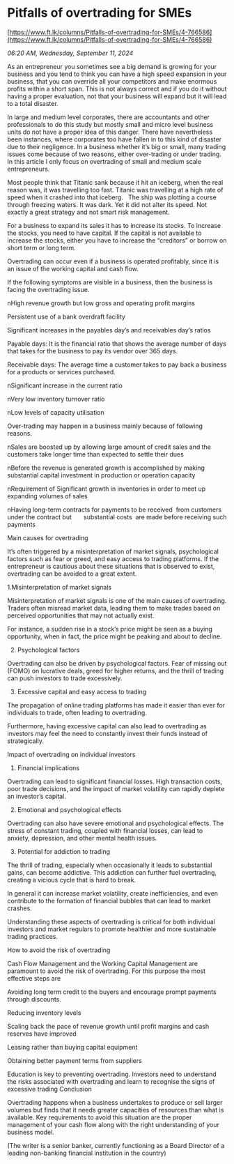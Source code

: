 # Pitfalls of overtrading for SMEs

[https://www.ft.lk/columns/Pitfalls-of-overtrading-for-SMEs/4-766586](https://www.ft.lk/columns/Pitfalls-of-overtrading-for-SMEs/4-766586)

*06:20 AM, Wednesday, September 11, 2024*

As an entrepreneur you sometimes see a big demand is growing for your business and you tend to think you can have a high speed expansion in your business, that you can override all your competitors and make enormous profits within a short span. This is not always correct and if you do it without having a proper evaluation, not that your business will expand but it will lead to a total disaster.

In large and medium level corporates, there are accountants and other professionals to do this study but mostly small and micro level business units do not have a proper idea of this danger. There have nevertheless been instances, where corporates too have fallen in to this kind of disaster due to their negligence. In a business whether it’s big or small, many trading issues come because of two reasons, either over-trading or under trading. In this article I only focus on overtrading of small and medium scale entrepreneurs.

Most people think that Titanic sank because it hit an iceberg, when the real reason was, it was travelling too fast. Titanic was travelling at a high rate of speed when it crashed into that iceberg.   The ship was plotting a course through freezing waters. It was dark. Yet it did not alter its speed. Not exactly a great strategy and not smart risk management.

For a business to expand its sales it has to increase its stocks. To increase the stocks, you need to have capital. If the capital is not available to increase the stocks, either you have to increase the “creditors” or borrow on short term or long term.

Overtrading can occur even if a business is operated profitably, since it is an issue of the working capital and cash flow.

If the following symptoms are visible in a business, then the business is facing the overtrading issue.

nHigh revenue growth but low gross and operating profit margins

Persistent use of a bank overdraft facility

Significant increases in the payables day’s and receivables day’s ratios

Payable days: It is the financial ratio that shows the average number of days that takes for the business to pay its vendor over 365 days.

Receivable days: The average time a customer takes to pay back a business for a products or services purchased.

nSignificant increase in the current ratio

nVery low inventory turnover ratio

nLow levels of capacity utilisation

Over-trading may happen in a business mainly because of following reasons.

nSales are boosted up by allowing large amount of credit sales and the customers take longer time than expected to settle their dues

nBefore the revenue is generated growth is accomplished by making substantial capital investment in production or operation capacity

nRequirement of Significant growth in inventories in order to meet up expanding volumes of sales

nHaving long-term contracts for payments to be received  from customers under the contract but       substantial costs  are made before receiving such payments

Main causes for overtrading

It’s often triggered by a misinterpretation of market signals, psychological factors such as fear or greed, and easy access to trading platforms. If the entrepreneur is cautious about these situations that is observed to exist, overtrading can be avoided to a great extent.

1.Misinterpretation of market signals

Misinterpretation of market signals is one of the main causes of overtrading. Traders often misread market data, leading them to make trades based on perceived opportunities that may not actually exist.

For instance, a sudden rise in a stock’s price might be seen as a buying opportunity, when in fact, the price might be peaking and about to decline.

2. Psychological factors

Overtrading can also be driven by psychological factors. Fear of missing out (FOMO) on lucrative deals, greed for higher returns, and the thrill of trading can push investors to trade excessively.

3. Excessive capital and easy access to trading

The propagation of online trading platforms has made it easier than ever for individuals to trade, often leading to overtrading.

Furthermore, having excessive capital can also lead to overtrading as investors may feel the need to constantly invest their funds instead of strategically.

Impact of overtrading on individual investors

1. Financial implications

Overtrading can lead to significant financial losses. High transaction costs, poor trade decisions, and the impact of market volatility can rapidly deplete an investor’s capital.

2. Emotional and psychological effects

Overtrading can also have severe emotional and psychological effects. The stress of constant trading, coupled with financial losses, can lead to anxiety, depression, and other mental health issues.

3. Potential for addiction to trading

The thrill of trading, especially when occasionally it leads to substantial gains, can become addictive. This addiction can further fuel overtrading, creating a vicious cycle that is hard to break.

In general it can increase market volatility, create inefficiencies, and even contribute to the formation of financial bubbles that can lead to market crashes.

Understanding these aspects of overtrading is critical for both individual investors and market regulars to promote healthier and more sustainable trading practices.

How to avoid the risk of overtrading

Cash Flow Management and the Working Capital Management are paramount to avoid the risk of overtrading. For this purpose the most effective steps are

Avoiding long term credit to the buyers and encourage prompt payments through discounts.

Reducing inventory levels

Scaling back the pace of revenue growth until profit margins and cash reserves have improved

Leasing rather than buying capital equipment

Obtaining better payment terms from suppliers

Education is key to preventing overtrading. Investors need to understand the risks associated with overtrading and learn to recognise the signs of excessive trading Conclusion

Overtrading happens when a business undertakes to produce or sell larger volumes but finds that it needs greater capacities of resources than what is available. Key requirements to avoid this situation are the proper management of your cash flow along with the right understanding of your business model.

(The writer is a senior banker, currently functioning as a Board Director of a leading non-banking financial institution in the country)

